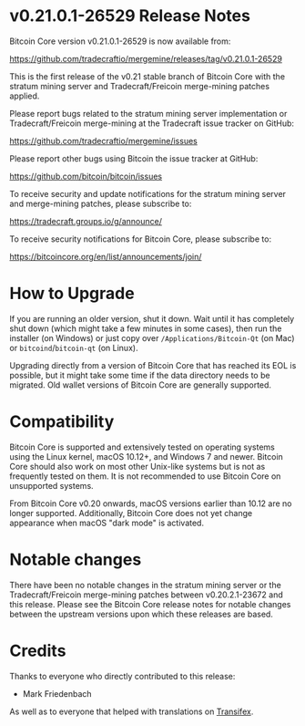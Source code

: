 v0.21.0.1-26529 Release Notes
=============================

Bitcoin Core version v0.21.0.1-26529 is now available from:

  <https://github.com/tradecraftio/mergemine/releases/tag/v0.21.0.1-26529>

This is the first release of the v0.21 stable branch of Bitcoin Core with the
stratum mining server and Tradecraft/Freicoin merge-mining patches applied.

Please report bugs related to the stratum mining server implementation or
Tradecraft/Freicoin merge-mining at the Tradecraft issue tracker on GitHub:

  <https://github.com/tradecraftio/mergemine/issues>

Please report other bugs using Bitcoin the issue tracker at GitHub:

  <https://github.com/bitcoin/bitcoin/issues>

To receive security and update notifications for the stratum mining server and
merge-mining patches, please subscribe to:

  <https://tradecraft.groups.io/g/announce/>

To receive security notifications for Bitcoin Core, please subscribe to:

  <https://bitcoincore.org/en/list/announcements/join/>

How to Upgrade
==============

If you are running an older version, shut it down. Wait until it has completely
shut down (which might take a few minutes in some cases), then run the installer
(on Windows) or just copy over `/Applications/Bitcoin-Qt` (on Mac) or
`bitcoind`/`bitcoin-qt` (on Linux).

Upgrading directly from a version of Bitcoin Core that has reached its EOL is
possible, but it might take some time if the data directory needs to be
migrated. Old wallet versions of Bitcoin Core are generally supported.

Compatibility
=============

Bitcoin Core is supported and extensively tested on operating systems using the
Linux kernel, macOS 10.12+, and Windows 7 and newer.  Bitcoin Core should also
work on most other Unix-like systems but is not as frequently tested on them.
It is not recommended to use Bitcoin Core on unsupported systems.

From Bitcoin Core v0.20 onwards, macOS versions earlier than 10.12 are no
longer supported.  Additionally, Bitcoin Core does not yet change appearance
when macOS "dark mode" is activated.

Notable changes
===============

There have been no notable changes in the stratum mining server or the
Tradecraft/Freicoin merge-mining patches between v0.20.2.1-23672 and this
release.  Please see the Bitcoin Core release notes for notable changes between
the upstream versions upon which these releases are based.

Credits
=======

Thanks to everyone who directly contributed to this release:

- Mark Friedenbach

As well as to everyone that helped with translations on
[Transifex](https://www.transifex.com/tradecraft/freicoin-1/).

